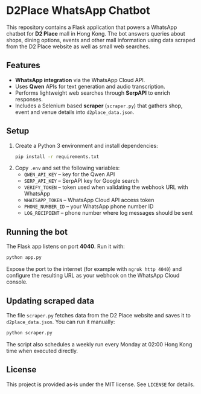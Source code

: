 # D2Place WhatsApp Chatbot

This repository contains a Flask application that powers a WhatsApp chatbot for **D2 Place** mall in Hong Kong. The bot answers queries about shops, dining options, events and other mall information using data scraped from the D2 Place website as well as small web searches.

## Features

- **WhatsApp integration** via the WhatsApp Cloud API.
- Uses **Qwen** APIs for text generation and audio transcription.
- Performs lightweight web searches through **SerpAPI** to enrich responses.
- Includes a Selenium based **scraper** (`scraper.py`) that gathers shop, event and venue details into `d2place_data.json`.

## Setup

1. Create a Python 3 environment and install dependencies:
   ```bash
   pip install -r requirements.txt
   ```
2. Copy `.env` and set the following variables:
   - `QWEN_API_KEY` – key for the Qwen API
   - `SERP_API_KEY` – SerpAPI key for Google search
   - `VERIFY_TOKEN` – token used when validating the webhook URL with WhatsApp
   - `WHATSAPP_TOKEN` – WhatsApp Cloud API access token
   - `PHONE_NUMBER_ID` – your WhatsApp phone number ID
   - `LOG_RECIPIENT` – phone number where log messages should be sent

## Running the bot

The Flask app listens on port **4040**. Run it with:
```bash
python app.py
```
Expose the port to the internet (for example with `ngrok http 4040`) and configure the resulting URL as your webhook on the WhatsApp Cloud console.

## Updating scraped data

The file `scraper.py` fetches data from the D2 Place website and saves it to `d2place_data.json`. You can run it manually:
```bash
python scraper.py
```
The script also schedules a weekly run every Monday at 02:00 Hong Kong time when executed directly.

## License

This project is provided as‑is under the MIT license. See `LICENSE` for details.
